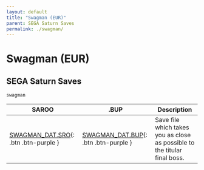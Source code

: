 ```yaml
---
layout: default
title: "Swagman (EUR)"
parent: SEGA Saturn Saves
permalink: ./swagman/
---
```

# Swagman (EUR)

## SEGA Saturn Saves

`swagman`

| SAROO | .BUP | Description |
|------|----------|-------------|
| [SWAGMAN_DAT.SRO](SWAGMAN_DAT.SRO){: .btn .btn-purple } | [SWAGMAN_DAT.BUP](SWAGMAN_DAT.BUP){: .btn .btn-purple } | Save file which takes you as close as possible to the titular final boss. |
